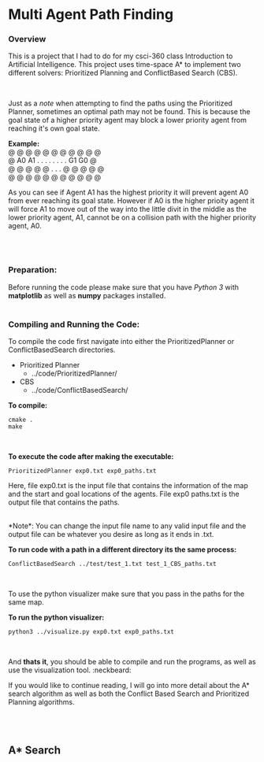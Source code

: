 # Multi Agent Path Finding
### Overview
This is a project that I had to do for my csci-360 class Introduction to Artificial Intelligence.
This project uses time-space A* to implement two different solvers: Prioritized Planning and ConflictBased Search (CBS).

<br/>

Just as a *note* when attempting to find the paths using the Prioritized Planner, sometimes an optimal path may not be found. This is because the goal state of a higher priority agent may block a lower priority agent from reaching it's own goal state. 

**Example:** <br/>
@ @ @ @ @ @ @ @ @ @ @<br/>
@ A0 A1 . . .  . . . . . G1 G0 @ <br/>
@ @ @ @ @ .  . . @ @ @ @ @<br/>
@ @ @ @ @ @ @ @ @ @ @<br/>


As you can see if Agent A1 has the highest priority it will prevent agent A0 from ever reaching its goal state. However if A0 is the higher prioity agent it will force A1 to move out of the way into the little divit in the middle as the lower priority agent, A1, cannot be on a collision path with the higher priority agent, A0.

<br/><br/>

### Preparation:
Before running the code please make sure that you have *Python 3* with **matplotlib** as well as **numpy** packages installed.
<br/><br/>

### Compiling and Running the Code:
To compile the code first navigate into either the PrioritizedPlanner or ConflictBasedSearch directories.
* Prioritized Planner
   * ../code/PrioritizedPlanner/
* CBS
   * ../code/ConflictBasedSearch/

**To compile:**
```linux
cmake .
make
```
<br/>

**To execute the code after making the executable:**
```linux
PrioritizedPlanner exp0.txt exp0_paths.txt
```

Here, file exp0.txt is the input file that contains the information of the map and the
start and goal locations of the agents. File exp0 paths.txt is the output file that
contains the paths.

<br/>
*Note*: You can change the input file name to any valid input file and the output file 
can be whatever you desire as long as it ends in .txt.

<br/>

**To run code with a path in a different directory its the same process:**
```linux
ConflictBasedSearch ../test/test_1.txt test_1_CBS_paths.txt
```

<br/>


To use the python visualizer make sure that you pass in the paths for the same map.

**To run the python visualizer:**
```linux
python3 ../visualize.py exp0.txt exp0_paths.txt
```


<br/>

And **thats it**, you should be able to compile and run the programs, as well as use the visualization tool. :neckbeard:

If you would like to continue reading, I will go into more detail about the A* search algorithm as well as both the Conflict Based Search and Prioritized Planning algorithms.


<br/><br/>
## A* Search
